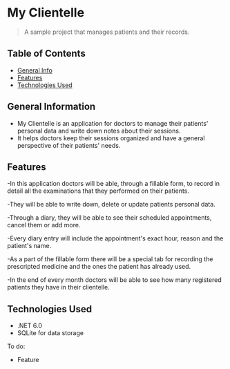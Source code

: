 # My Clientelle
> A sample project that manages patients and their records.

## Table of Contents
* [General Info](#general-information)
* [Features](#features)
* [Technologies Used](#technologies-used)


## General Information
- My Clientelle is an application for doctors to manage their patients' personal data and write down notes about their sessions.
- It helps doctors keep their sessions organized and have a general perspective of their patients' needs.

## Features
-In this application doctors will be able, through a fillable form, to record in detail all the examinations that they performed on their patients.

-They will be able to write down, delete or update patients personal data.

-Through a diary, they will be able to see their scheduled appointments, cancel them or add more.

-Every diary entry will include the appointment's exact hour, reason and the patient's name.

-As a part of the fillable form there will be a special tab for recording the prescripted medicine and the ones the patient has already used.

-In the end of every month doctors will be able to see how many registered patients they have in their clientelle.

## Technologies Used
- .NET 6.0
- SQLite for data storage




To do:
- Feature 
